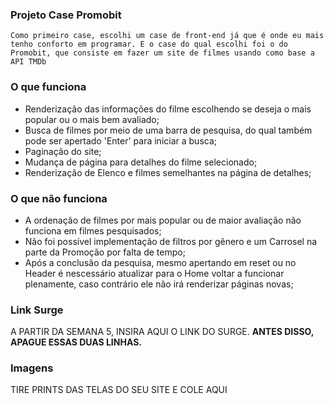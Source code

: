 ### Projeto Case Promobit
    Como primeiro case, escolhi um case de front-end já que é onde eu mais tenho conforto em programar. E o case do qual escolhi foi o do Promobit, que consiste em fazer um site de filmes usando como base a API TMDb

### O que funciona
- Renderização das informações do filme escolhendo se deseja o mais popular ou o mais bem avaliado;
- Busca de filmes por meio de uma barra de pesquisa, do qual também pode ser apertado 'Enter' para iniciar a busca;
- Paginação do site;
- Mudança de página para detalhes do filme selecionado;
- Renderização de Elenco e filmes semelhantes na página de detalhes;

### O que não funciona
- A ordenação de filmes por mais popular ou de maior avaliação não funciona em filmes pesquisados;
- Não foi possível implementação de filtros por gênero e um Carrosel na parte da Promoção por falta de tempo;
- Após a conclusão da pesquisa, mesmo apertando em reset ou no Header é nescessário atualizar para o Home voltar a funcionar plenamente, caso contrário ele não irá renderizar páginas novas;

### Link Surge 
A PARTIR DA SEMANA 5, INSIRA AQUI O LINK DO SURGE. **ANTES DISSO, APAGUE ESSAS DUAS LINHAS.**

### Imagens
TIRE PRINTS DAS TELAS DO SEU SITE E COLE AQUI
